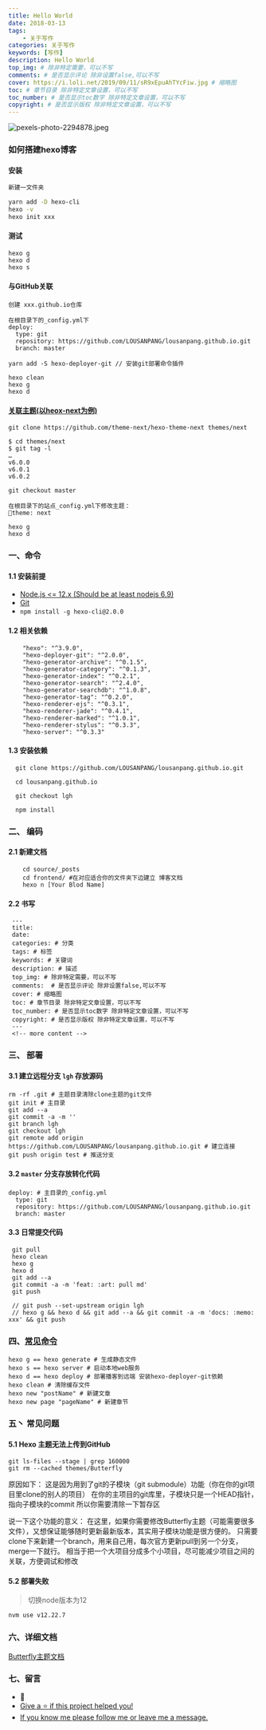 ```yaml
---
title: Hello World
date: 2018-03-13
tags: 
    - 关于写作
categories: 关于写作
keywords: [写作]
description: Hello World
top_img: # 除非特定需要，可以不写
comments: # 是否显示评论 除非设置false,可以不写
cover: https://i.loli.net/2019/09/11/sR9xEpuAhTYcFiw.jpg # 缩略图
toc: # 章节目录 除非特定文章设置，可以不写
toc_number: # 是否显示toc数字 除非特定文章设置，可以不写
copyright: # 是否显示版权 除非特定文章设置，可以不写
---
```


![pexels-photo-2294878.jpeg](https://i.loli.net/2019/09/11/sR9xEpuAhTYcFiw.jpg)

### 如何搭建hexo博客
#### 安装
```bash
新建一文件夹

yarn add -D hexo-cli
hexo -v
hexo init xxx
```

#### 测试
```
hexo g
hexo d
hexo s
```

#### 与GitHub关联
```
创建 xxx.github.io仓库

在根目录下的_config.yml下
deploy: 
  type: git
  repository: https://github.com/LOUSANPANG/lousanpang.github.io.git
  branch: master

yarn add -S hexo-deployer-git // 安装git部署命令插件

hexo clean
hexo g
hexo d
```

#### [关联主题(以heox-next为例)](https://github.com/theme-next/hexo-theme-next/blob/master/docs/INSTALLATION.md)
```
git clone https://github.com/theme-next/hexo-theme-next themes/next

$ cd themes/next
$ git tag -l
…
v6.0.0
v6.0.1
v6.0.2

git checkout master

在根目录下的站点_config.yml下修改主题：
theme: next

hexo g
hexo d
```



### 一、命令
#### 1.1 安装前提
* [Node.js <= 12.x (Should be at least nodejs 6.9)](https://nodejs.org/en/)
* [Git](https://git-scm.com/)
* `npm install -g hexo-cli@2.0.0`

#### 1.2 相关依赖
```
    "hexo": "^3.9.0",
    "hexo-deployer-git": "^2.0.0",
    "hexo-generator-archive": "^0.1.5",
    "hexo-generator-category": "^0.1.3",
    "hexo-generator-index": "^0.2.1",
    "hexo-generator-search": "^2.4.0",
    "hexo-generator-searchdb": "^1.0.8",
    "hexo-generator-tag": "^0.2.0",
    "hexo-renderer-ejs": "^0.3.1",
    "hexo-renderer-jade": "^0.4.1",
    "hexo-renderer-marked": "^1.0.1",
    "hexo-renderer-stylus": "^0.3.3",
    "hexo-server": "^0.3.3"
```

#### 1.3 安装依赖
```
  git clone https://github.com/LOUSANPANG/lousanpang.github.io.git

  cd lousanpang.github.io

  git checkout lgh

  npm install
```

### 二、 编码
#### 2.1 新建文档
```
    cd source/_posts
    cd frontend/ #在对应适合你的文件夹下边建立 博客文档
    hexo n [Your Blod Name]
```
#### 2.2 书写
```
 ---
 title:
 date:
 categories: # 分类
 tags: # 标签
 keywords: # 关键词
 description: # 描述
 top_img: # 除非特定需要，可以不写
 comments:  # 是否显示评论 除非设置false,可以不写
 cover: # 缩略图
 toc: # 章节目录 除非特定文章设置，可以不写
 toc_number: # 是否显示toc数字 除非特定文章设置，可以不写
 copyright: # 是否显示版权 除非特定文章设置，可以不写
 ---
 <!-- more content -->
```

### 三、 部署
#### 3.1 建立远程分支 `lgh` 存放源码
```
rm -rf .git # 主题目录清除clone主题的git文件
git init # 主目录
git add --a
git commit -a -m ''
git branch lgh
git checkout lgh
git remote add origin https://github.com/LOUSANPANG/lousanpang.github.io.git # 建立连接
git push origin test # 推送分支
```
#### 3.2 `master` 分支存放转化代码
```
deploy: # 主目录的_config.yml
  type: git
  repository: https://github.com/LOUSANPANG/lousanpang.github.io.git
  branch: master
```
#### 3.3 日常提交代码
```
 git pull
 hexo clean
 hexo g
 hexo d
 git add --a
 git commit -a -m 'feat: :art: pull md'
 git push
 
 // git push --set-upstream origin lgh
 // hexo g && hexo d && git add --a && git commit -a -m 'docs: :memo: xxx' && git push
```

### 四、[常见命令](https://hexo.io/zh-cn/docs/commands)
```
hexo g == hexo generate # 生成静态文件
hexo s == hexo server # 启动本地web服务
hexo d == hexo deploy # 部署播客到远端 安装hexo-deployer-git依赖
hexo clean # 清除缓存文件
hexo new "postName" # 新建文章
hexo new page "pageName" # 新建章节
```

### 五丶 常见问题
#### 5.1 Hexo 主题无法上传到GitHub
```
git ls-files --stage | grep 160000
git rm --cached themes/Butterfly
```
原因如下：
这是因为用到了git的子模块（git submodule）功能（你在你的git项目里clone的别人的项目）
在你的主项目的git库里，子模块只是一个HEAD指针，指向子模块的commit
所以你需要清除一下暂存区

说一下这个功能的意义：
在这里，如果你需要修改Butterfly主题（可能需要很多文件），又想保证能够随时更新最新版本，其实用子模块功能是很方便的。
只需要clone下来新建一个branch，用来自己用，每次官方更新pull到另一个分支，merge一下就行。
相当于把一个大项目分成多个小项目，尽可能减少项目之间的关联，方便调试和修改

#### 5.2 部署失败

>切换node版本为12

```bash
nvm use v12.22.7
```


### 六、详细文档
[Butterfly主题文档](https://jerryc.me/posts/21cfbf15/#%E5%BF%AB%E9%80%9F%E9%96%8B%E5%A7%8B)

### 七、留言
* 📝
* [Give a ⭐️ if this project helped you!](https://github.com/LOUSANPANG)
* [If you know me please follow me or leave me a message.](https://github.com/LOUSANPANG/lousanpang.github.io/issues)





<br>
<br>
<br>
<br>
<br>